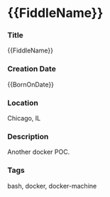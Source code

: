 {{FiddleName}}
======

### Title

{{FiddleName}}


### Creation Date

{{BornOnDate}}


### Location

Chicago, IL


### Description

Another docker POC.


### Tags

bash, docker, docker-machine
